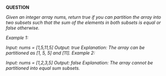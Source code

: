 __QUESTION__

_Given an integer array nums, return true if you can partition the array into two subsets such that the sum of the elements in both subsets is equal or false otherwise._


_Example 1:_

_Input: nums = [1,5,11,5]_
_Output: true_
_Explanation: The array can be partitioned as [1, 5, 5] and [11]._
_Example 2:_

_Input: nums = [1,2,3,5]_
_Output: false_
_Explanation: The array cannot be partitioned into equal sum subsets._



 